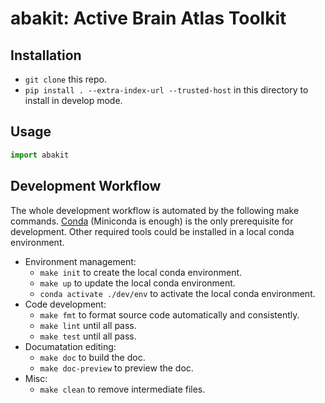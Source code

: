 # abakit: Active Brain Atlas Toolkit

## Installation

- `git clone` this repo.
- `pip install . --extra-index-url --trusted-host` in this directory to install in develop mode.

## Usage

```python
import abakit
```

## Development Workflow

The whole development workflow is automated by the following make commands. [Conda](https://docs.conda.io) (Miniconda is enough) is the only prerequisite for development. Other required tools could be installed in a local conda environment.

- Environment management:
    - `make init` to create the local conda environment.
    - `make up` to update the local conda environment.
    - `conda activate ./dev/env` to activate the local conda environment.
- Code development:
    - `make fmt` to format source code automatically and consistently.
    - `make lint` until all pass.
    - `make test` until all pass.
- Documatation editing:
    - `make doc` to build the doc.
    - `make doc-preview` to preview the doc.
- Misc:
    - `make clean` to remove intermediate files.

